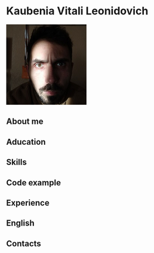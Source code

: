 # Kaubenia Vitali Leonidovich
![portrait](./img/portait.jpg)
## About me
## Aducation
## Skills
## Code example
## Experience
## English
## Contacts